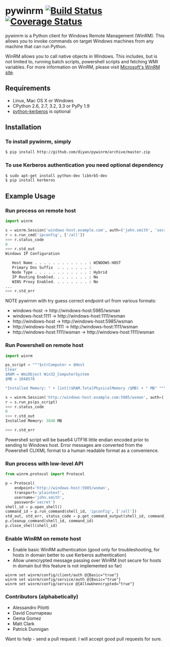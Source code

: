 # pywinrm [![Build Status](https://travis-ci.org/diyan/pywinrm.png)](https://travis-ci.org/diyan/pywinrm) [![Coverage Status](https://coveralls.io/repos/diyan/pywinrm/badge.png)](https://coveralls.io/r/diyan/pywinrm)

pywinrm is a Python client for Windows Remote Management (WinRM).
This allows you to invoke commands on target Windows machines from any machine
that can run Python.

WinRM allows you to call native objects in Windows.  This includes, but is not
limited to, running batch scripts, powershell scripts and fetching WMI variables.
For more information on WinRM, please visit
[Microsoft's WinRM site](http://msdn.microsoft.com/en-us/library/aa384426.aspx).

## Requirements
* Linux, Mac OS X or Windows
* CPython 2.6, 2.7, 3.2, 3.3 or PyPy 1.9
* [python-kerberos](http://pypi.python.org/pypi/kerberos) is optional

## Installation
### To install pywinrm, simply
```bash
$ pip install http://github.com/diyan/pywinrm/archive/master.zip
```

### To use Kerberos authentication you need optional dependency

```bash
$ sudo apt-get install python-dev libkrb5-dev
$ pip install kerberos
```

## Example Usage
### Run process on remote host
```python
import winrm

s = winrm.Session('windows-host.example.com', auth=('john.smith', 'secret'))
r = s.run_cmd('ipconfig', ['/all'])
>>> r.status_code
0
>>> r.std_out
Windows IP Configuration

   Host Name . . . . . . . . . . . . : WINDOWS-HOST
   Primary Dns Suffix  . . . . . . . :
   Node Type . . . . . . . . . . . . : Hybrid
   IP Routing Enabled. . . . . . . . : No
   WINS Proxy Enabled. . . . . . . . : No
...
>>> r.std_err

```

NOTE pywirnm with try guess correct endpoint url from various formats:
  
 - windows-host -> http://windows-host:5985/wsman
 - windows-host:1111 -> http://windows-host:1111/wsman
 - http://windows-host -> http://windows-host:5985/wsman
 - http://windows-host:1111 -> http://windows-host:1111/wsman
 - http://windows-host:1111/wsman -> http://windows-host:1111/wsman


### Run Powershell on remote host

```python
import winrm

ps_script = """$strComputer = $Host
Clear
$RAM = WmiObject Win32_ComputerSystem
$MB = 1048576

"Installed Memory: " + [int]($RAM.TotalPhysicalMemory /$MB) + " MB" """

s = winrm.Session('http://windows-host.example.com:5985/wsman', auth=('john.smith', 'secret'))
r = s.run_ps(ps_script)
>>> r.status_code
0
>>> r.std_out
Installed Memory: 3840 MB

>>> r.std_err

```

Powershell script will be base64 UTF16 little endian encoded prior to sending to Windows host. Error messages are converted from the Powershell CLIXML format to a human readable format as a convenience.

### Run process with low-level API

```python
from winrm.protocol import Protocol

p = Protocol(
    endpoint='http://windows-host:5985/wsman',
    transport='plaintext',
    username='john.smith',
    password='secret')
shell_id = p.open_shell()
command_id = p.run_command(shell_id, 'ipconfig', ['/all'])
std_out, std_err, status_code = p.get_command_output(shell_id, command_id)
p.cleanup_command(shell_id, command_id)
p.close_shell(shell_id)
```

### Enable WinRM on remote host

- Enable basic WinRM authentication (good only for troubleshooting, for hosts in domain better to use Kerberos authentication)
- Allow unencrypted message passing over WinRM (not secure for hosts in domain but this feature is not implemented so far)

```
winrm set winrm/config/client/auth @{Basic="true"}
winrm set winrm/config/service/auth @{Basic="true"}
winrm set winrm/config/service @{AllowUnencrypted="true"}
```

### Contributors (alphabetically)

- Alessandro Pilotti
- David Cournapeau
- Gema Gomez
- Matt Clark
- Patrick Dunnigan


Want to help - send a pull request. I will accept good pull requests for sure.
